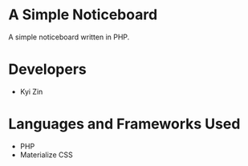 # A Simple Noticeboard
A simple noticeboard written in PHP.

# Developers
* Kyi Zin

# Languages and Frameworks Used
* PHP
* Materialize CSS
